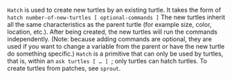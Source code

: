 `Hatch` is used to create new turtles by an existing turtle. It takes the form of `hatch number-of-new-turtles [ optional-commands ]` The new turtles inherit all the same characteristics as the parent turtle (for example size, color, location, etc.). After being created, the new turtles will run the commands independently. (Note: because adding commands are optional, they are used if you want to change a variable from the parent or have the new turtle do something specific.) `Hatch` is a primitive that can only be used by turtles, that is, within an `ask turtles [ … ] `; only turtles can hatch turtles. To create turtles from patches, see `sprout`.

